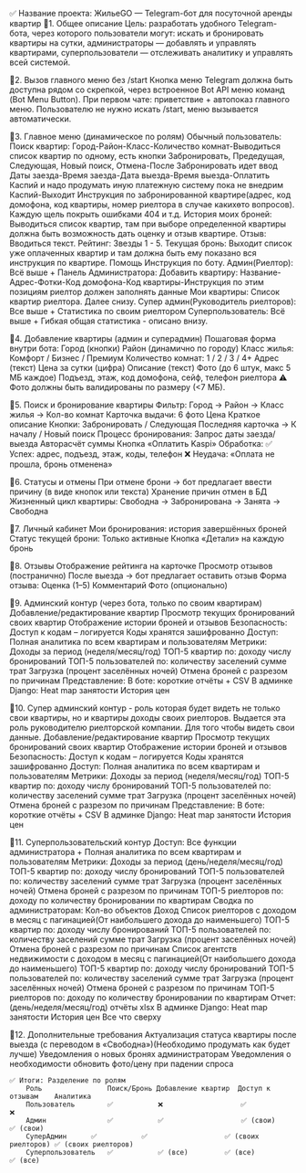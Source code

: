 ✅ Название проекта: ЖильеGO — Telegram-бот для посуточной аренды квартир
🔹1. Общее описание
    Цель: разработать удобного Telegram-бота, через которого пользователи могут:
            искать и бронировать квартиры на сутки,
        администраторы — добавлять и управлять квартирами,
        суперпользователи — отслеживать аналитику и управлять всей системой.

🔹2. Вызов главного меню без /start
    Кнопка меню Telegram должна быть доступна рядом со скрепкой, через встроенное Bot API меню команд (Bot Menu Button).
    При первом чате: приветствие + автопоказ главного меню.
    Пользователю не нужно искать /start, меню вызывается автоматически.

🔹3. Главное меню (динамическое по ролям)
    Обычный пользователь:
        Поиск квартир:
        	Город-Район-Класс-Количество комнат-Выводиться список квартир по одному, есть кнопки Забронировать, Предедущая, Следующая, Новый поиск, Отмена-После Забронировать 
        	идет ввод Даты заезда-Время заезда-Дата выезда-Время выезда-Оплатить Каспий и надо продумать иную платежную систему пока не внедрим Каспий-Выходит Инструкция по 
        	забронированной квартире(адрес, код домофона, код квартиры, номер риелтора в случае какихөто вопросов). Каждую щель покрыть ошибками 404 и т.д.
        История моих броней:
        	Выводиться список квартир, там при выборе определенной квартиры должна быть возможность дать оценку и отзыв квартире.
        	Отзыв:
        		Вводиться текст.
        	Рейтинг:
        		Звезды 1 - 5.
        Текущая бронь:
        	Выходит список уже оплаченных квартир и там должна быть ему показано вся инструкция по квартире.
        Помощь
        	Инструкция по боту.
    Админ(Риелтор):
        Всё выше +
        Панель Администратора:
		Добавить квартиру:
			Название-Адрес-Фотки-Код домофона-Код квартиры-Инструкция по этим позициям риелтор должен заполнять данные
		Мои квартиры:
			Список квартир риелтора.
			Далее снизу.
    Супер админ(Руководитель риелторов):
    	Все выше +
    	Статистика по своим риелтором
    Суперпользователь:
        Всё выше +
        Гибкая общая статистика - описано внизу.

🔹4. Добавление квартиры (админ и суперадмин)
    Пошаговая форма внутри бота:
        Город (кнопки)
        Район (динамично по городу)
        Класс жилья: Комфорт / Бизнес / Премиум
        Количество комнат: 1 / 2 / 3 / 4+
        Адрес (текст)
        Цена за сутки (цифра)
        Описание (текст)
        Фото (до 6 штук, макс 5 МБ каждое)
        Подъезд, этаж, код домофона, сейф, телефон риелтора
        ⚠️ Фото должны быть валидированы по размеру (<7 МБ).

🔹5. Поиск и бронирование квартиры
    Фильтр:
        Город → Район → Класс жилья → Кол-во комнат
    Карточка выдачи:
        6 фото
        Цена
        Краткое описание
    Кнопки: Забронировать / Следующая
        Последняя карточка → К началу / Новый поиск
    Процесс бронирования:
        Запрос даты заезда/выезда
        Авторасчёт суммы
        Кнопка «Оплатить Kaspi»
    Обработка:
        ✅ Успех: адрес, подъезд, этаж, коды, телефон
        ❌ Неудача: «Оплата не прошла, бронь отменена»

🔹6. Статусы и отмены
    При отмене брони → бот предлагает ввести причину (в виде кнопок или текста)
    Хранение причин отмен в БД
    Жизненный цикл квартиры:
    Свободна → Забронирована → Занята → Свободна

🔹7. Личный кабинет
    Мои бронирования: история завершённых броней
    Статус текущей брони:
        Только активные
        Кнопка «Детали» на каждую бронь

🔹8. Отзывы
    Отображение рейтинга на карточке
    	Просмотр отзывов (постранично)
    	После выезда → бот предлагает оставить отзыв
    Форма отзыва:
    	Оценка (1–5)
    Комментарий
    	Фото (опционально)

🔹9. Админский контур (через бота, только по своим квартирам)
    Добавление/редактирование квартир
    Просмотр текущих бронирований своих квартир
    Отображение истории броней и отзывов
    Безопасность:
        Доступ к кодам – логируется
        Коды хранятся зашифрованно
    Доступ:
        Полная аналитика по всем квартирам и пользователям
    Метрики:
        Доходы за период (неделя/месяц/год)
    ТОП-5 квартир по:
        доходу
        числу бронирований
    ТОП-5 пользователей по:
        количеству заселений
        сумме трат
        Загрузка (процент заселённых ночей)
        Отмена броней с разрезом по причинам
    Представление:
        В боте: короткие отчёты + CSV
    В админке Django:
        Heat map занятости
        История цен

🔹10. Супер админский контур - роль которая будет видеть не только свои квартиры, но и квартиры доходы своих риелторов. Выдается эта роль руководителю риелторской компании. Для того чтобы видеть свои данные.
    Добавление/редактирование квартир
    Просмотр текущих бронирований своих квартир
    Отображение истории броней и отзывов
    Безопасность:
        Доступ к кодам – логируется
        Коды хранятся зашифрованно
    Доступ:
        Полная аналитика по всем квартирам и пользователям
    Метрики:
        Доходы за период (неделя/месяц/год)
    ТОП-5 квартир по:
        доходу
        числу бронирований
    ТОП-5 пользователей по:
        количеству заселений
        сумме трат
        Загрузка (процент заселённых ночей)
        Отмена броней с разрезом по причинам
    Представление:
        В боте: короткие отчёты + CSV
    В админке Django:
        Heat map занятости
        История цен

🔹11. Суперпользовательский контур
    Доступ:
        Все функции администратора +
        Полная аналитика по всем квартирам и пользователям
    Метрики:
        Доходы за период (день/неделя/месяц/год)
    ТОП-5 квартир по:
        доходу
        числу бронирований
    ТОП-5 пользователей по:
        количеству заселений
        сумме трат
        Загрузка (процент заселённых ночей)
        Отмена броней с разрезом по причинам
    ТОП-5 риелторов по:
    	доходу
    	по количеству бронировании по квартирам
    Сводка по администраторам:
        Кол-во объектов
        Доход
        Список риелторов с доходом в месяц с пагинацией(От наибольшего дохода до наименьшего)
        	ТОП-5 квартир по:
			доходу
			числу бронирований
		ТОП-5 пользователей по:
			количеству заселений
			сумме трат
			Загрузка (процент заселённых ночей)
			Отмена броней с разрезом по причинам
	Список агентств недвижимости с доходом в месяц с пагинацией(От наибольшего дохода до наименьшего)
		ТОП-5 квартир по:
			доходу
			числу бронирований
		ТОП-5 пользователей по:
			количеству заселений
			сумме трат
			Загрузка (процент заселённых ночей)
			Отмена броней с разрезом по причинам
		ТОП-5 риелторов по:
			доходу
			по количеству бронировании по квартирам
    Отчет:
        (день/неделя/месяц/год) отчёты xlsx
    В админке Django:
        Heat map занятости
        История цен
        Все что сверху

🔹12. Дополнительные требования
    Актуализация статуса квартиры после выезда (с переводом в «Свободна»)(Необходимо продумать как будет лучше)
    Уведомления о новых бронях администраторам
    Уведомления о необходимости обновить фото/цену при падении спроса

    ✅ Итоги: Разделение по ролям
        Роль	            Поиск/Бронь	Добавление квартир	Доступ к отзывам	Аналитика
        Пользователь	    ✅	        ❌	                ✅	                ❌
        Админ	            ✅	        ✅	                ✅ (свои)	        ✅ (свои)
        СуперАдмин	    ✅	        ✅	                ✅ (своих риелторов)	✅ (своих риелторов)
        Суперпользователь   ✅	        ✅ (все)	        ✅ (все)	        ✅ (все)



